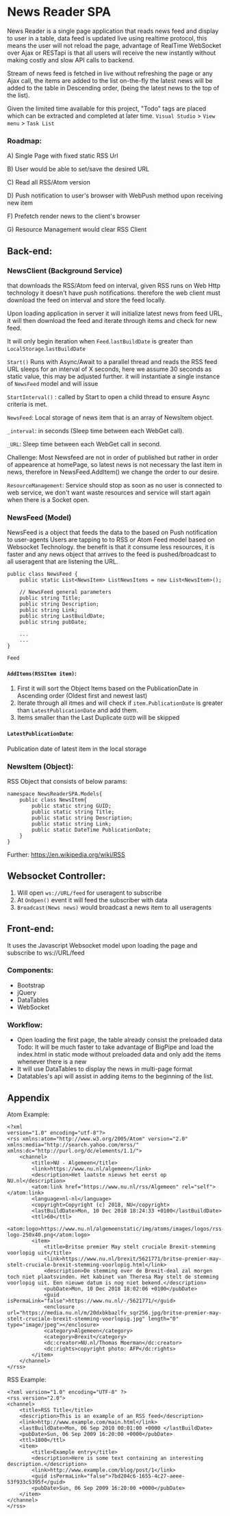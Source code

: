 
# News Reader SPA

News Reader is a single page application that reads news feed and display to user in a table,
data feed is updated live using realtime protocol, this means the user will not reload the page, 
advantage of RealTime WebSocket over Ajax or RESTapi is that all users will receive the new 
instantly without making costly and slow API calls to backend.

Stream of news feed is fetched in live without refreshing the page or any Ajax call, the items 
are added to the list on-the-fly the latest news will be added to the table in Descending order,
(being the latest news to the top of the list).

Given the limited time available for this project, "Todo" tags are placed which can be extracted 
and completed at later time.
`Visual Studio` > `View menu` > `Task List`

### Roadmap:

A) Single Page with fixed static RSS Url

B) User would be able to set/save the desired URL 

C) Read all RSS/Atom version

D) Push notification to user's browser with WebPush method upon receiving new item

F) Prefetch render news to the client's browser

G) Resource Management would clear RSS Client

## Back-end:

### NewsClient (Background Service) 
that downloads the RSS/Atom  feed on interval, given RSS runs on Web 
Http technology it doesn't have push notifications. therefore the web client
must download the feed on interval and store the feed locally.

Upon loading application in server it will initialize latest news from feed URL, it will
then download the feed and iterate through items and check for new feed.

It will only begin iteration when `Feed`.`lastBuildDate` is greater than `LocalStorage`.`lastBuildDate`

`Start()`
	Runs with Async/Await to a parallel thread and reads the RSS feed URL
	sleeps for an interval of X seconds, here we assume 30 seconds as static value,
	this may be adjusted further. it will instantiate a single instance of `NewsFeed` model 
	and will issue 

`StartInterval()` : called by Start to open a child thread to ensure Async criteria is met.

`NewsFeed`: Local storage of news item that is an array of NewsItem object.

`_interval`: in seconds (Sleep time between each WebGet call).

`_URL`: Sleep time between each WebGet call in second.


Challenge: Most Newsfeed are not in order of published but rather in order 
of appearence at homePage, so latest news is not necessary the last item in news,
therefore in NewsFeed.AddItem() we change the order to our desire.

`ResourceManagement`:
Service should stop as soon as no user is connected to web service,
we don't want waste resources 
and service will start again when there is a Socket open.

	

### NewsFeed (Model)
NewsFeed is a object that feeds the data to the based on Push notification to user-agents
Users are tapping to to RSS or Atom Feed model based on Websocket Technology. 
the benefit is that it consume less resources, it is faster and any news object that arrives 
to the feed is pushed/broadcast to all useragent that are listening the URL.

```
public class NewsFeed {
    public static List<NewsItem> ListNewsItems = new List<NewsItem>();

	// NewsFeed general parameters
	public string Title;
	public string Description;
	public string Link;
	public string LastBuildDate;
	public string pubDate;
	
	...
	...
}
```


`Feed`

#### `AddItems(RSSItem item)`: 
1. First it will sort the Object Items based on the PublicationDate in Ascending order (Oldest first and newest last)
2. Iterate through all itmes and will check if `item.PublicationDate` is greater than `LatestPublicationDate` and add them.
3. Items smaller than the Last Duplicate `GUID` will be skipped

#### `LatestPublicationDate`:
Publication date of latest item in the local storage

### NewsItem (Object):
RSS Object that consists of below params:
```
namespace NewsReaderSPA.Models{
    public class NewsItem{
        public static string GUID;
        public static string Title;
        public static string Description;
        public static string Link;
        public static DateTime PublicationDate;
    }
}
```

Further: https://en.wikipedia.org/wiki/RSS

## Websocket Controller:
1) Will open `ws://URL/feed` for useragent to subscribe
2) At `OnOpen()` event it will feed the subscriber with data
3) `Broadcast(News news)` would broadcast a news item to all useragents

## Front-end:

It uses the Javascript Websocket model upon loading the page and subscribe to 
ws://URL/feed 

### Components:
- Bootstrap
- jQuery
- DataTables
- WebSocket


### Workflow:
- Open loading the first page, the table already consist the preloaded data
	Todo:
	It will be much faster to take advantage of BigPipe and load the index.html
	in static mode without preloaded data and only add the items whenever there is a new
- It will use DataTables to display the news in multi-page format
- Datatables's api will assist in adding items to the beginning of the list.

	
## Appendix

Atom Example:
```
<?xml
version="1.0" encoding="utf-8"?>
<rss xmlns:atom="http://www.w3.org/2005/Atom" version="2.0" xmlns:media="http://search.yahoo.com/mrss/" xmlns:dc="http://purl.org/dc/elements/1.1/">
    <channel>
        <title>NU - Algemeen</title>
        <link>https://www.nu.nl/algemeen</link>
        <description>Het laatste nieuws het eerst op NU.nl</description>
        <atom:link href="https://www.nu.nl/rss/Algemeen" rel="self"></atom:link>
        <language>nl-nl</language>
        <copyright>Copyright (c) 2018, NU</copyright>
        <lastBuildDate>Mon, 10 Dec 2018 18:24:33 +0100</lastBuildDate>
        <ttl>60</ttl>
        <atom:logo>https://www.nu.nl/algemeenstatic/img/atoms/images/logos/rss-logo-250x40.png</atom:logo>
        <item>
            <title>Britse premier May stelt cruciale Brexit-stemming voorlopig uit</title>
            <link>https://www.nu.nl/brexit/5621771/britse-premier-may-stelt-cruciale-brexit-stemming-voorlopig.html</link>
            <description>De stemming over de Brexit-deal zal morgen toch niet plaatsvinden. Het kabinet van Theresa May stelt de stemming voorlopig uit. Een nieuwe datum is nog niet bekend.</description>
            <pubDate>Mon, 10 Dec 2018 18:02:06 +0100</pubDate>
            <guid isPermaLink="false">https://www.nu.nl/-/5621771/</guid>
            <enclosure url="https://media.nu.nl/m/20dxbkbazlfv_sqr256.jpg/britse-premier-may-stelt-cruciale-brexit-stemming-voorlopig.jpg" length="0" type="image/jpeg"></enclosure>
            <category>Algemeen</category>
            <category>Brexit</category>
            <dc:creator>NU.nl/Thomas Moerman</dc:creator>
            <dc:rights>copyright photo: AFP</dc:rights>
        </item>
    </channel>
</rss>
```


RSS Example:
```
<?xml version="1.0" encoding="UTF-8" ?>
<rss version="2.0">
<channel>
	<title>RSS Title</title>
	<description>This is an example of an RSS feed</description>
	<link>http://www.example.com/main.html</link>
	<lastBuildDate>Mon, 06 Sep 2010 00:01:00 +0000 </lastBuildDate>
	<pubDate>Sun, 06 Sep 2009 16:20:00 +0000</pubDate>
	<ttl>1800</ttl>
	<item>
		<title>Example entry</title>
		<description>Here is some text containing an interesting description.</description>
		<link>http://www.example.com/blog/post/1</link>
		<guid isPermaLink="false">7bd204c6-1655-4c27-aeee-53f933c5395f</guid>
		<pubDate>Sun, 06 Sep 2009 16:20:00 +0000</pubDate>
	</item>
</channel>
</rss>
```